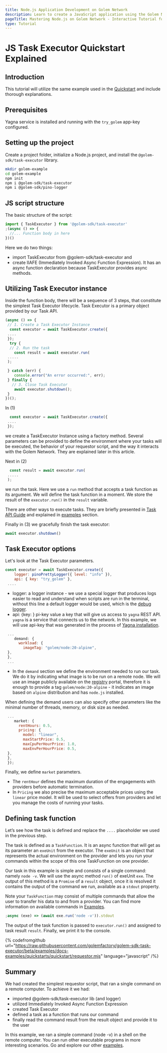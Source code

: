 ```yaml
---
title: Node.js Application Development on Golem Network
description: Learn to create a JavaScript application using the Golem Network with our tutorial where we explain the Quickstart example and steps for setting up Node.js projects and utilizing Task Executor.
pageTitle: Mastering Node.js on Golem Network - Interactive Tutorial for Developers
type: Tutorial
---
```


# JS Task Executor Quickstart Explained

## Introduction

This tutorial will utilize the same example used in the [Quickstart](/docs/creators/javascript/quickstarts/quickstart) and include thorough explanations.

## Prerequisites

Yagna service is installed and running with the `try_golem` app-key configured.

## Setting up the project

Create a project folder, initialize a Node.js project, and install the `@golem-sdk/task-executor` library.

```bash
mkdir golem-example
cd golem-example
npm init
npm i @golem-sdk/task-executor
npm i @golem-sdk/pino-logger
```

## JS script structure

The basic structure of the script:

```js
import { TaskExecutor } from '@golem-sdk/task-executor'
;(async () => {
  //... Function body in here
})()
```

Here we do two things:

- import TaskExecutor from @golem-sdk/task-executor and
- create IIAFE (Immediately Invoked Async Function Expression). It has an async function declaration because TaskExecutor provides async methods.

## Utilizing Task Executor instance

Inside the function body, there will be a sequence of 3 steps, that constitute the simplest Task Executor lifecycle. Task Executor is a primary object provided by our Task API.

```js
(async () => {
 // 1. Create a Task Executor Instance
  const executor = await TaskExecutor.create({
 ....
 });
  try {
  // 2. Run the task
    const result = await executor.run(
 .....
 );

 } catch (err) {
    console.error("An error occurred:", err);
 } finally {
   // 3. Close Task Executor
    await executor.shutdown();
 }
})();
```

In (1)

```js
  const executor = await TaskExecutor.create({
 ....
 });
```

we create a TaskExecutor Instance using a factory method. Several parameters can be provided to define the environment where your tasks will be executed, the behavior of your requestor script, and the way it interacts with the Golem Network.
They are explained later in this article.

Next in (2)

```js
  const result = await executor.run(
 .....
 );
```

we run the task. Here we use a `run` method that accepts a task function as its argument. We will define the task function in a moment. We store the result of the `executor.run()` in the `result` variable.

There are other ways to execute tasks. They are briefly presented in [Task API Guide](/docs/creators/javascript/guides/task-model#main-task-api-features) and explained in [examples](/docs/creators/javascript/examples) section.

Finally in (3) we gracefully finish the task executor:

```js
await executor.shutdown()
```

## Task Executor options

Let's look at the Task Executor parameters.

```js
const executor = await TaskExecutor.create({
    logger: pinoPrettyLogger({ level: "info" }),
    api: { key: "try_golem" },
 ....
```

- logger: a logger instance - we use a special logger that produces logs easier to read and understand when scripts are run in the terminal, without this line a default logger would be used, which is the [debug logger](https://www.npmjs.com/package/debug).
- api: {key: } pi-key value a key that will give us access to `yagna` REST API. `yagna` is a service that connects us to the network. In this example, we will use api-key that was generated in the process of [Yagna installation](/docs/creators/tools/yagna/yagna-installation-for-requestors).

```js
 ...
    demand: {
      workload: {
        imageTag: "golem/node:20-alpine",
 },
 },
 ...
```

- In the `demand` section we define the environment needed to run our task. We do it by indicating what image is to be run on a remote node. We will use an image publicly available on the [registry](https://registry.golem.network) portal, therefore it is enough to provide a tag `golem/node:20-alpine` - it indicates an image based on `alpine` distribution and has `node.js` installed.

When defining the demand users can also specify other parameters like the minimal number of threads, memory, or disk size as needed.

```js
 ...
    market: {
      rentHours: 0.5,
      pricing: {
        model: "linear",
        maxStartPrice: 0.5,
        maxCpuPerHourPrice: 1.0,
        maxEnvPerHourPrice: 0.5,
 },
 },
 });
```

Finally, we define `market` parameters.

- The `rentHour` defines the maximum duration of the engagements with providers before automatic termination.
- In `Pricing` we also precise the maximum acceptable prices using the `linear` price model. It will be used to select offers from providers and let you manage the costs of running your tasks.

## Defining task function

Let’s see how the task is defined and replace the `....` placeholder we used in the previous step.

The task is defined as a `TaskFunction`. It is an async function that will get as its parameter an `exeUnit` from the executor. The `exeUnit` is an object that represents the actual environment on the provider and lets you run your commands within the scope of this one TaskFunction on one provider.

Our task in this example is simple and consists of a single command: namely `node -v`. We will use the async method `run()` of exeUnit `exe`. The output of this method is a `Promise` of a `result` object, once it is resolved it contains the output of the command we run, available as a `stdout` property.

Note your `TaskFunction` may consist of multiple commands that allow the user to transfer his data to and from a provider. You can find more information on available commands in [Examples](/docs/creators/javascript/examples/composing-tasks).

```js
;async (exe) => (await exe.run('node -v')).stdout
```

The output of the task function is passed to `executor.run()` and assigned to task result `result`.
Finally, we print it to the console.

{% codefromgithub url="https://raw.githubusercontent.com/golemfactory/golem-sdk-task-executor/beta/examples/docs-examples/quickstarts/quickstart/requestor.mjs" language="javascript" /%}

## Summary

We had created the simplest requestor script, that ran a single command on a remote computer.
To achieve it we had:

- imported @golem-sdk/task-executor lib (and logger)
- utilized Immediately Invoked Async Function Expression
- created Task Executor
- defined a task as a function that runs our command
- finally read the command result from the result object and provide it to the user

In this example, we ran a simple command (node -v) in a shell on the remote computer. You can run other executable programs in more interesting scenarios. Go and explore our other [examples](/docs/creators/javascript/examples).
